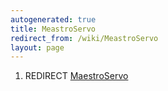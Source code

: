 ```yaml
---
autogenerated: true
title: MeastroServo
redirect_from: /wiki/MeastroServo
layout: page
---
```


1.  REDIRECT [MaestroServo](MaestroServo "wikilink")
